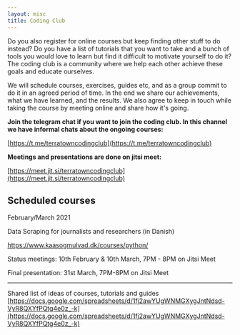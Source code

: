```yaml
---
layout: misc
title: Coding Club
---
```


Do you also register for online courses but keep finding other stuff to do instead? Do you have a list of tutorials that you want to take and a bunch of tools you would love to learn but find it difficult to motivate yourself to do it? The coding club is a community where we help each other achieve these goals and educate ourselves. 

We will schedule courses, exercises, guides etc, and as a group commit to do it in an agreed period of time. In the end we share our achievements, what we have learned, and the results. We also agree to keep in touch while taking the course by meeting online and share how it's going. 

**Join the telegram chat if you want to join the coding club. In this channel we have informal chats about the ongoing courses:**

[https://t.me/terratowncodingclub](https://t.me/terratowncodingclub)

**Meetings and presentations are done on jitsi meet:**

[https://meet.jit.si/terratowncodingclub](https://meet.jit.si/terratowncodingclub)



## Scheduled courses

February/March 2021 

Data Scraping for journalists and researchers (in Danish)

https://www.kaasogmulvad.dk/courses/python/

Status meetings: 10th February & 10th March, 7PM - 8PM on Jitsi Meet

Final presentation: 31st March, 7PM-8PM on Jitsi Meet

____
Shared list of ideas of courses, tutorials and guides
[https://docs.google.com/spreadsheets/d/1fj2awYUgWNMGXygJntNdsd-VyR8QXYfPQtg4e0z_-k](https://docs.google.com/spreadsheets/d/1fj2awYUgWNMGXygJntNdsd-VyR8QXYfPQtg4e0z_-k)
